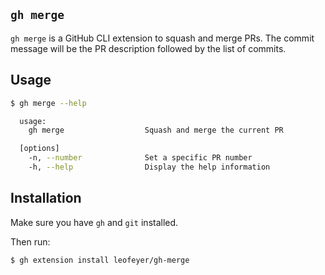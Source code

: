 ## `gh merge`

`gh merge` is a GitHub CLI extension to squash and merge PRs. The commit
message will be the PR description followed by the list of commits.

## Usage

```bash
$ gh merge --help

  usage:
    gh merge                  Squash and merge the current PR

  [options]
    -n, --number              Set a specific PR number
    -h, --help                Display the help information
```

## Installation

Make sure you have `gh` and `git` installed.

Then run:

```bash
$ gh extension install leofeyer/gh-merge
```
